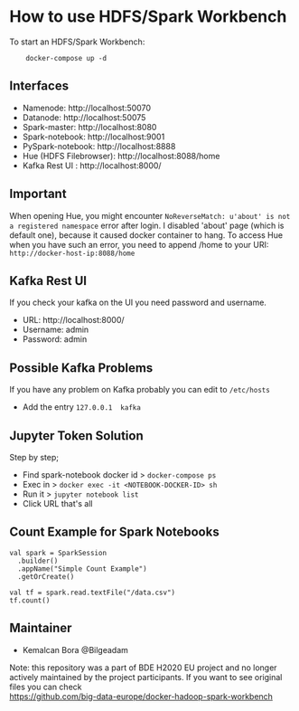 # How to use HDFS/Spark Workbench

To start an HDFS/Spark Workbench:
```
    docker-compose up -d
```
 
## Interfaces

* Namenode: http://localhost:50070
* Datanode: http://localhost:50075
* Spark-master: http://localhost:8080
* Spark-notebook: http://localhost:9001
* PySpark-notebook: http://localhost:8888
* Hue (HDFS Filebrowser): http://localhost:8088/home
* Kafka Rest UI : http://localhost:8000/

## Important

When opening Hue, you might encounter ```NoReverseMatch: u'about' is not a registered namespace``` error after login. I disabled 'about' page (which is default one), because it caused docker container to hang. To access Hue when you have such an error, you need to append /home to your URI: ```http://docker-host-ip:8088/home```
 
## Kafka Rest UI
 If you check your kafka on the UI you need password and username. <br>
 * URL: http://localhost:8000/ 
 * Username: admin
 * Password: admin 

## Possible Kafka Problems
If you have any problem on Kafka probably you can edit to ```/etc/hosts```
 * Add the entry  ```127.0.0.1  kafka```

## Jupyter Token Solution
Step by step;

 * Find spark-notebook docker id  > ```docker-compose ps```
 * Exec in > ```docker exec -it <NOTEBOOK-DOCKER-ID> sh```
 * Run it > ```jupyter notebook list```
 * Click URL that's all 

## Count Example for Spark Notebooks
```
val spark = SparkSession
  .builder()
  .appName("Simple Count Example")
  .getOrCreate()

val tf = spark.read.textFile("/data.csv")
tf.count()
```

## Maintainer
* Kemalcan Bora @Bilgeadam

Note: this repository was a part of BDE H2020 EU project and no longer actively maintained by the project participants. If you want to see original files you can check  
https://github.com/big-data-europe/docker-hadoop-spark-workbench